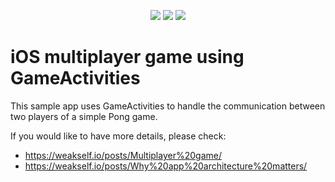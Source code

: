 <p align="center">
    <img src="https://img.shields.io/badge/iOS-16-blue.svg" />
    <img src="https://img.shields.io/badge/Swift-5.7-orange.svg" />
    <img src="https://img.shields.io/badge/Xcode-14-blue.svg" />
</p>

# iOS multiplayer game using GameActivities

This sample app uses GameActivities to handle the communication between two players of a simple Pong game.

If you would like to have more details, please check:

- https://weakself.io/posts/Multiplayer%20game/
- https://weakself.io/posts/Why%20app%20architecture%20matters/


